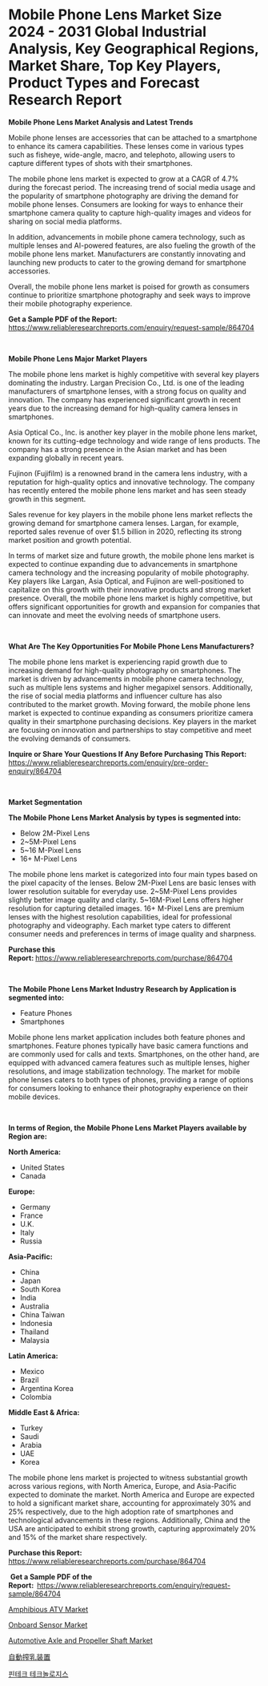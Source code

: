 <p><h1>Mobile Phone Lens Market Size 2024 - 2031 Global Industrial Analysis, Key Geographical Regions, Market Share, Top Key Players, Product Types and Forecast Research Report</h1></p><p><strong>Mobile Phone Lens Market Analysis and Latest Trends</strong></p>
<p><p>Mobile phone lenses are accessories that can be attached to a smartphone to enhance its camera capabilities. These lenses come in various types such as fisheye, wide-angle, macro, and telephoto, allowing users to capture different types of shots with their smartphones.</p><p>The mobile phone lens market is expected to grow at a CAGR of 4.7% during the forecast period. The increasing trend of social media usage and the popularity of smartphone photography are driving the demand for mobile phone lenses. Consumers are looking for ways to enhance their smartphone camera quality to capture high-quality images and videos for sharing on social media platforms.</p><p>In addition, advancements in mobile phone camera technology, such as multiple lenses and AI-powered features, are also fueling the growth of the mobile phone lens market. Manufacturers are constantly innovating and launching new products to cater to the growing demand for smartphone accessories.</p><p>Overall, the mobile phone lens market is poised for growth as consumers continue to prioritize smartphone photography and seek ways to improve their mobile photography experience.</p></p>
<p><strong>Get a Sample PDF of the Report:&nbsp;</strong> <a href="https://www.reliableresearchreports.com/enquiry/request-sample/864704">https://www.reliableresearchreports.com/enquiry/request-sample/864704</a></p>
<p>&nbsp;</p>
<p><strong>Mobile Phone Lens Major Market Players</strong></p>
<p><p>The mobile phone lens market is highly competitive with several key players dominating the industry. Largan Precision Co., Ltd. is one of the leading manufacturers of smartphone lenses, with a strong focus on quality and innovation. The company has experienced significant growth in recent years due to the increasing demand for high-quality camera lenses in smartphones.</p><p>Asia Optical Co., Inc. is another key player in the mobile phone lens market, known for its cutting-edge technology and wide range of lens products. The company has a strong presence in the Asian market and has been expanding globally in recent years.</p><p>Fujinon (Fujifilm) is a renowned brand in the camera lens industry, with a reputation for high-quality optics and innovative technology. The company has recently entered the mobile phone lens market and has seen steady growth in this segment.</p><p>Sales revenue for key players in the mobile phone lens market reflects the growing demand for smartphone camera lenses. Largan, for example, reported sales revenue of over $1.5 billion in 2020, reflecting its strong market position and growth potential.</p><p>In terms of market size and future growth, the mobile phone lens market is expected to continue expanding due to advancements in smartphone camera technology and the increasing popularity of mobile photography. Key players like Largan, Asia Optical, and Fujinon are well-positioned to capitalize on this growth with their innovative products and strong market presence. Overall, the mobile phone lens market is highly competitive, but offers significant opportunities for growth and expansion for companies that can innovate and meet the evolving needs of smartphone users.</p></p>
<p>&nbsp;</p>
<p><strong>What Are The Key Opportunities For Mobile Phone Lens Manufacturers?</strong></p>
<p><p>The mobile phone lens market is experiencing rapid growth due to increasing demand for high-quality photography on smartphones. The market is driven by advancements in mobile phone camera technology, such as multiple lens systems and higher megapixel sensors. Additionally, the rise of social media platforms and influencer culture has also contributed to the market growth. Moving forward, the mobile phone lens market is expected to continue expanding as consumers prioritize camera quality in their smartphone purchasing decisions. Key players in the market are focusing on innovation and partnerships to stay competitive and meet the evolving demands of consumers.</p></p>
<p><strong>Inquire or Share Your Questions If Any Before Purchasing This Report:</strong> <a href="https://www.reliableresearchreports.com/enquiry/pre-order-enquiry/864704">https://www.reliableresearchreports.com/enquiry/pre-order-enquiry/864704</a></p>
<p>&nbsp;</p>
<p><strong>Market Segmentation</strong></p>
<p><strong>The Mobile Phone Lens Market Analysis by types is segmented into:</strong></p>
<p><ul><li>Below 2M-Pixel Lens</li><li>2~5M-Pixel Lens</li><li>5~16 M-Pixel Lens</li><li>16+ M-Pixel Lens</li></ul></p>
<p><p>The mobile phone lens market is categorized into four main types based on the pixel capacity of the lenses. Below 2M-Pixel Lens are basic lenses with lower resolution suitable for everyday use. 2~5M-Pixel Lens provides slightly better image quality and clarity. 5~16M-Pixel Lens offers higher resolution for capturing detailed images. 16+ M-Pixel Lens are premium lenses with the highest resolution capabilities, ideal for professional photography and videography. Each market type caters to different consumer needs and preferences in terms of image quality and sharpness.</p></p>
<p><strong>Purchase this Report:&nbsp;</strong><a href="https://www.reliableresearchreports.com/purchase/864704">https://www.reliableresearchreports.com/purchase/864704</a></p>
<p>&nbsp;</p>
<p><strong>The Mobile Phone Lens Market Industry Research by Application is segmented into:</strong></p>
<p><ul><li>Feature Phones</li><li>Smartphones</li></ul></p>
<p><p>Mobile phone lens market application includes both feature phones and smartphones. Feature phones typically have basic camera functions and are commonly used for calls and texts. Smartphones, on the other hand, are equipped with advanced camera features such as multiple lenses, higher resolutions, and image stabilization technology. The market for mobile phone lenses caters to both types of phones, providing a range of options for consumers looking to enhance their photography experience on their mobile devices.</p></p>
<p>&nbsp;</p>
<p><strong>In terms of Region, the Mobile Phone Lens Market Players available by Region are:</strong></p>
<p>
    <p> <strong> North America: </strong>
        <ul>
            <li>United States</li>
            <li>Canada</li>
        </ul>
        </p> 
    <p> <strong> Europe: </strong>
        <ul>
            <li>Germany</li>
            <li>France</li>
            <li>U.K.</li>
            <li>Italy</li>
            <li>Russia</li>
        </ul>
        </p> 
    <p> <strong> Asia-Pacific: </strong>
        <ul>
            <li>China</li>
            <li>Japan</li>
            <li>South Korea</li>
            <li>India</li>
            <li>Australia</li>
            <li>China Taiwan</li>
            <li>Indonesia</li>
            <li>Thailand</li>
            <li>Malaysia</li>
        </ul>
        </p> 
    <p> <strong> Latin America: </strong>
        <ul>
            <li>Mexico</li>
            <li>Brazil</li>
            <li>Argentina Korea</li>
            <li>Colombia</li>
        </ul>
        </p> 
    <p> <strong> Middle East & Africa: </strong>
        <ul>
            <li>Turkey</li>
            <li>Saudi</li>
            <li>Arabia</li>
            <li>UAE</li>
            <li>Korea</li>
        </ul>
    </p>
    </p>
<p><p>The mobile phone lens market is projected to witness substantial growth across various regions, with North America, Europe, and Asia-Pacific expected to dominate the market. North America and Europe are expected to hold a significant market share, accounting for approximately 30% and 25% respectively, due to the high adoption rate of smartphones and technological advancements in these regions. Additionally, China and the USA are anticipated to exhibit strong growth, capturing approximately 20% and 15% of the market share respectively.</p></p>
<p><strong>Purchase this Report: </strong><a href="https://www.reliableresearchreports.com/purchase/864704">https://www.reliableresearchreports.com/purchase/864704</a></p>
<p>&nbsp;<strong>Get a Sample PDF of the Report:&nbsp;&nbsp;</strong><a href="https://www.reliableresearchreports.com/enquiry/request-sample/864704">https://www.reliableresearchreports.com/enquiry/request-sample/864704</a></p>
<p><strong></strong></p>
<p><p><a href="https://issuu.com/reportprime-2/docs/amphibious-atv-market-size-2030.pptx">Amphibious ATV Market</a></p><p><a href="https://github.com/kufem1/Market-Research-Report-List-1/blob/main/onboard-sensor-market.md">Onboard Sensor Market</a></p><p><a href="https://issuu.com/reportprime-2/docs/automotive-axle-and-propeller-shaft-market-size-20">Automotive Axle and Propeller Shaft Market</a></p><p><a href="https://github.com/bucuel854722/Market-Research-Report-List-1/blob/main/25625229945.md">自動搾乳装置</a></p><p><a href="https://github.com/TimmyMann6767/Market-Research-Report-List-1/blob/main/90124129337.md">핀테크 테크놀로지스</a></p></p>